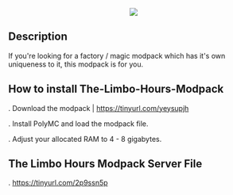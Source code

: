 <p align="center">
	<img src="https://i.postimg.cc/kghw5pcQ/imffffage.png" />

## Description

If you're looking for a factory / magic modpack which has it's own uniqueness to it, this modpack is for you.

## How to install The-Limbo-Hours-Modpack
  
. Download the modpack | https://tinyurl.com/yeysupjh

. Install PolyMC and load the modpack file.
  
. Adjust your allocated RAM to 4 - 8 gigabytes.
 
## The Limbo Hours Modpack Server File 

. https://tinyurl.com/2p9ssn5p
	
